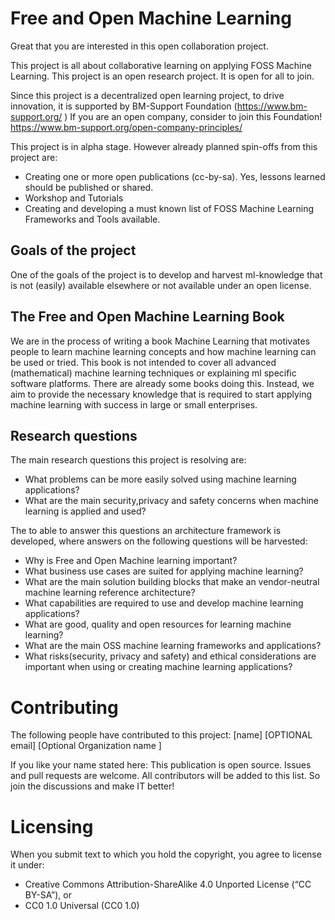 # Free and Open Machine Learning

Great that you are interested in this open collaboration project.

This project is all about collaborative learning on applying FOSS Machine Learning.
This project is an open research project. It is open for all to join.

Since this project is a decentralized open learning project, to drive innovation, it is supported by BM-Support Foundation (https://www.bm-support.org/ ) If you are an open company, consider to join this Foundation! https://www.bm-support.org/open-company-principles/ 

This project is in alpha stage. However already planned spin-offs from this project are:
* Creating one or more open publications (cc-by-sa). Yes, lessons learned should be published or shared.
* Workshop and Tutorials
* Creating and developing a must known list of FOSS Machine Learning Frameworks and Tools available.

## Goals of the project

One of the goals of the project is to develop and harvest ml-knowledge that is not (easily) available elsewhere or not available under an open license.

## The Free and Open Machine Learning Book

We are in the process of writing a book Machine Learning that motivates people to learn machine learning concepts and how machine learning can be used or tried. This book is not intended to cover all advanced (mathematical) machine learning techniques or explaining ml specific software platforms. There are already some books doing this. Instead, we aim to provide the necessary knowledge that is required to start applying machine learning with success in large or small enterprises. 


## Research questions

The main research questions this project is resolving are:
* What problems can be more easily solved using machine learning applications?
* What are the main security,privacy and safety concerns when machine learning is applied and used?

The to able to answer this questions an architecture framework is developed, where answers on the following questions will be harvested:
* Why is Free and Open Machine learning important?
* What business use cases are suited for applying machine learning?
* What are the main solution building blocks that make an vendor-neutral machine learning reference architecture?
* What capabilities are required to use and develop machine learning applications?
* What are good, quality and open resources for learning machine learning?
* What are the main OSS machine learning frameworks and applications?
* What risks(security, privacy and safety) and ethical considerations are important when using or creating machine learning applications?



# Contributing

The following people have contributed to this project:
 [name] [OPTIONAL email] [Optional Organization name ]

If you like your name stated here: This publication is open source. Issues and pull requests are welcome. All contributors will be added to this list. So join the discussions and make IT better!

# Licensing

When you submit text to which you hold the copyright, you agree to license it under:
* Creative Commons Attribution-ShareAlike 4.0 Unported License (“CC BY-SA”), or
* CC0 1.0 Universal (CC0 1.0)
